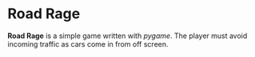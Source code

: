 # Road Rage

**__Road Rage__** is a simple game written with *pygame*. The player must avoid incoming traffic as cars come in from off screen. 